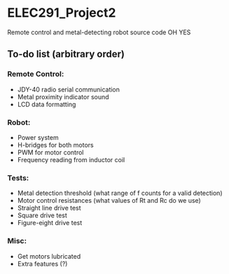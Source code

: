 # ELEC291_Project2
Remote control and metal-detecting robot source code
OH YES

## To-do list (arbitrary order)
### Remote Control:
- JDY-40 radio serial communication
- Metal proximity indicator sound
- LCD data formatting
### Robot:
- Power system
- H-bridges for both motors
- PWM for motor control
- Frequency reading from inductor coil
### Tests:
- Metal detection threshold (what range of f counts for a valid detection)
- Motor control resistances (what values of Rt and Rc do we use)
- Straight line drive test
- Square drive test
- Figure-eight drive test
### Misc:
- Get motors lubricated
- Extra features (?)
